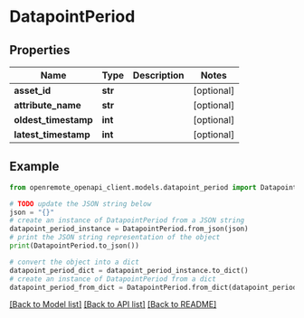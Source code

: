 # DatapointPeriod


## Properties

Name | Type | Description | Notes
------------ | ------------- | ------------- | -------------
**asset_id** | **str** |  | [optional] 
**attribute_name** | **str** |  | [optional] 
**oldest_timestamp** | **int** |  | [optional] 
**latest_timestamp** | **int** |  | [optional] 

## Example

```python
from openremote_openapi_client.models.datapoint_period import DatapointPeriod

# TODO update the JSON string below
json = "{}"
# create an instance of DatapointPeriod from a JSON string
datapoint_period_instance = DatapointPeriod.from_json(json)
# print the JSON string representation of the object
print(DatapointPeriod.to_json())

# convert the object into a dict
datapoint_period_dict = datapoint_period_instance.to_dict()
# create an instance of DatapointPeriod from a dict
datapoint_period_from_dict = DatapointPeriod.from_dict(datapoint_period_dict)
```
[[Back to Model list]](../README.md#documentation-for-models) [[Back to API list]](../README.md#documentation-for-api-endpoints) [[Back to README]](../README.md)


